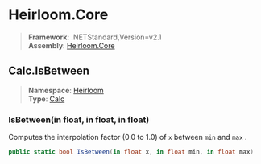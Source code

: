 # Heirloom.Core

> **Framework**: .NETStandard,Version=v2.1  
> **Assembly**: [Heirloom.Core][0]  

## Calc.IsBetween

> **Namespace**: [Heirloom][0]  
> **Type**: [Calc][1]  

### IsBetween(in float, in float, in float)

Computes the interpolation factor (0.0 to 1.0) of `x` between `min` and `max` .

```cs
public static bool IsBetween(in float x, in float min, in float max)
```

[0]: ../../../Heirloom.Core.md
[1]: ../Calc.md
